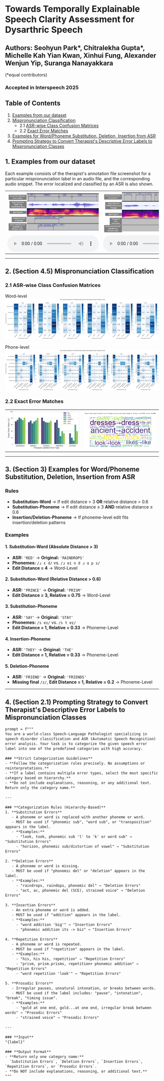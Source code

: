 # Towards Temporally Explainable Speech Clarity Assessment for Dysarthric Speech
## Authors: Seohyun Park*, Chitralekha Gupta*, Michelle Kah Yian Kwan, Xinhui Fung, Alexander Wenjun Yip, Suranga Nanayakkara
(*equal contributors)
### Accepted in Interspeech 2025

## Table of Contents  
1. [Examples from our dataset](#1-examples-from-our-dataset)  
2. [Mispronunciation Classification](#2-section-45-mispronunciation-classification)
   - 2.1 [ASR-wise Class Confusion Matrices](#21-asr-wise-class-confusion-matrices)  
   - 2.2 [Exact Error Matches](#22-exact-error-matches)
3. [Examples for Word/Phoneme Substitution, Deletion, Insertion from ASR](#3-section-3-examples-for-word-phoneme-substitution-deletion-insertion-from-asr)
4. [Prompting Strategy to Convert Therapist's Descriptive Error Labels to Mispronunciation Classes](#4-section-21-prompting-strategy-to-convert-therapists-descriptive-error-labels-to-mispronunciation-classes)

## 1. Examples from our dataset
Each example consists of the therapist's annotation file screenshot for a particular mispronunciation label in an audio file, and the corresponding audio snippet. The error localized and classified by an ASR is also shown.
<table style="width:100%; text-align:center;">
<tr>
<td style="width:50%;"><img src="example3.png" alt="Example 1" style="width:100%;"></td>
<td style="width:50%;"><img src="example2.png" alt="Example 2" style="width:100%;"></td>
</tr>
<tr>
<td>
<audio controls>
<source src="example3.mp3" type="audio/mpeg">
Your browser does not support the audio element.
</audio>
</td>
<td>
<audio controls>
<source src="example2.mp3" type="audio/mpeg">
Your browser does not support the audio element.
</audio>
</td>
</tr>
</table>

---

## 2. (Section 4.5) Mispronunciation Classification

### 2.1 ASR-wise Class Confusion Matrices
Word-level
![Confusion Matrix](classification.png)

Phone-level
![Confusion Matrix](classification2.png)

### 2.2 Exact Error Matches
<table style="width:100%; text-align:center;">
<tr>
<td style="width:50%;"><img src="exacterror1.png" alt="Error Match 1" style="width:100%;"></td>
<td style="width:50%;"><img src="exacterror2.png" alt="Error Match 2" style="width:100%;"></td>
</tr>
</table>

---
## 3. (Section 3) Examples for Word/Phoneme Substitution, Deletion, Insertion from ASR

### Rules
- **Substitution-Word** → If edit distance > 3 **OR** relative distance > 0.6
- **Substitution-Phoneme** → If edit distance ≤ 3 **AND** relative distance ≤ 0.6
- **Insertion/Deletion-Phoneme** → If phoneme-level edit fits insertion/deletion patterns

### Examples

#### 1. Substitution-Word (Absolute Distance > 3)
- **ASR:** `'RED'` → **Original:** `'RAINDROPS'`
- **Phonemes:** `/ɹ ɛ d/` vs. `/ɹ eɪ n d ɹ ɑ p s/`
- **Edit Distance = 4** → Word-Level

#### 2. Substitution-Word (Relative Distance > 0.6)
- **ASR:** `'PRINCE'` → **Original:** `'PRISM'`
- **Edit Distance = 3, Relative = 0.75** → Word-Level

#### 3. Substitution-Phoneme
- **ASR:** `'SAY'` → **Original:** `'STAY'`
- **Phonemes:** `/s eɪ/` vs. `/s t eɪ/`
- **Edit Distance = 1, Relative = 0.33** → Phoneme-Level

#### 4. Insertion-Phoneme
- **ASR:** `'THEY'` → **Original:** `'THE'`
- **Edit Distance = 1, Relative = 0.33** → Phoneme-Level

#### 5. Deletion-Phoneme
- **ASR:** `'FRIEND'` → **Original:** `'FRIENDS'`
- **Missing final** `/z/`, **Edit Distance = 1, Relative = 0.2** → Phoneme-Level

---

## 4. (Section 2.1) Prompting Strategy to Convert Therapist's Descriptive Error Labels to Mispronunciation Classes

```plaintext
prompt = f"""
You are a world-class Speech-Language Pathologist specializing in speech disorder classification and ASR (Automatic Speech Recognition) error analysis. Your task is to categorize the given speech error label into one of the predefined categories with high accuracy.

### **Strict Categorization Guidelines**
- **Follow the categorization rules precisely. No assumptions or reinterpretations.**
- **If a label contains multiple error types, select the most specific category based on hierarchy.**
- **Do not include explanations, reasoning, or any additional text. Return only the category name.**

---

### **Categorization Rules (Hierarchy-Based)**
1. **Substitution Errors**  
   - A phoneme or word is replaced with another phoneme or word.  
   - MUST be used if "phonemic sub", "word sub", or "transposition" appears in the label.  
   - **Examples:**  
     - "look, took, phonemic sub 'l' to 'k' or word sub" → "Substitution Errors"  
     - "horizon, phonemic sub/distortion of vowel" → "Substitution Errors"  

2. **Deletion Errors**  
   - A phoneme or word is missing.  
   - MUST be used if "phonemic del" or "deletion" appears in the label.  
   - **Examples:**  
     - "raindrops, raindops, phonemic del" → "Deletion Errors"  
     - "act, ac, phonemic del (SCE), strained voice" → "Deletion Errors"  

3. **Insertion Errors**  
   - An extra phoneme or word is added.  
   - MUST be used if "addition" appears in the label.  
   - **Examples:**  
     - "word addition 'big'" → "Insertion Errors"  
     - "phonemic addition its -> biz" → "Insertion Errors"  

4. **Repetition Errors**  
   - A phoneme or word is repeated.  
   - MUST be used if "repetition" appears in the label.  
   - **Examples:**  
     - "his, his his, repetition" → "Repetition Errors"  
     - "prism, prism.prisms, repetition+ phonemic addition" → "Repetition Errors"  
     - "word repetition 'look'" → "Repetition Errors"  

5. **Prosodic Errors**  
   - Irregular pauses, unnatural intonation, or breaks between words.  
   - MUST be used if the label includes: "pause", "intonation", "break", "timing issue".  
   - **Examples:**  
     - "gold at one end, gold...at one end, irregular break between words" → "Prosodic Errors"  
     - "strained voice" → "Prosodic Errors"  

---

### **Input**
"{label}"

### **Output Format**
- **Return only one category name:**  
  `Substitution Errors`, `Deletion Errors`, `Insertion Errors`, `Repetition Errors`, or `Prosodic Errors`.  
- **Do NOT include explanations, reasoning, or additional text.**
"""
```
